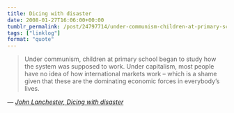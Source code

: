 ```yaml
---
title: Dicing with disaster
date: 2008-01-27T16:06:00+00:00
tumblr_permalink: /post/24797714/under-communism-children-at-primary-school-began
tags: ["linklog"]
format: "quote"
---
```


> Under communism, children at primary school began to study how the system was supposed to work. Under capitalism, most people have no idea of how international markets work &#8211; which is a shame given that these are the dominating economic forces in everybody&rsquo;s lives.

— <cite>[John Lanchester, _Dicing with disaster_](https://www.theguardian.com/business/2008/jan/26/europeanbanks.banking)</cite>
